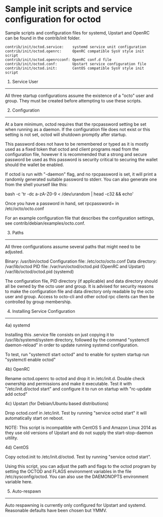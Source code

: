 Sample init scripts and service configuration for octod
==========================================================

Sample scripts and configuration files for systemd, Upstart and OpenRC
can be found in the contrib/init folder.

    contrib/init/octod.service:    systemd service unit configuration
    contrib/init/octod.openrc:     OpenRC compatible SysV style init script
    contrib/init/octod.openrcconf: OpenRC conf.d file
    contrib/init/octod.conf:       Upstart service configuration file
    contrib/init/octod.init:       CentOS compatible SysV style init script

1. Service User
---------------------------------

All three startup configurations assume the existence of a "octo" user
and group.  They must be created before attempting to use these scripts.

2. Configuration
---------------------------------

At a bare minimum, octod requires that the rpcpassword setting be set
when running as a daemon.  If the configuration file does not exist or this
setting is not set, octod will shutdown promptly after startup.

This password does not have to be remembered or typed as it is mostly used
as a fixed token that octod and client programs read from the configuration
file, however it is recommended that a strong and secure password be used
as this password is security critical to securing the wallet should the
wallet be enabled.

If octod is run with "-daemon" flag, and no rpcpassword is set, it will
print a randomly generated suitable password to stderr.  You can also
generate one from the shell yourself like this:

bash -c 'tr -dc a-zA-Z0-9 < /dev/urandom | head -c32 && echo'

Once you have a password in hand, set rpcpassword= in /etc/octo/octo.conf

For an example configuration file that describes the configuration settings,
see contrib/debian/examples/octo.conf.

3. Paths
---------------------------------

All three configurations assume several paths that might need to be adjusted.

Binary:              /usr/bin/octod
Configuration file:  /etc/octo/octo.conf
Data directory:      /var/lib/octod
PID file:            /var/run/octod/octod.pid (OpenRC and Upstart)
                     /var/lib/octod/octod.pid (systemd)

The configuration file, PID directory (if applicable) and data directory
should all be owned by the octo user and group.  It is advised for security
reasons to make the configuration file and data directory only readable by the
octo user and group.  Access to octo-cli and other octod rpc clients
can then be controlled by group membership.

4. Installing Service Configuration
-----------------------------------

4a) systemd

Installing this .service file consists on just copying it to
/usr/lib/systemd/system directory, followed by the command
"systemctl daemon-reload" in order to update running systemd configuration.

To test, run "systemctl start octod" and to enable for system startup run
"systemctl enable octod"

4b) OpenRC

Rename octod.openrc to octod and drop it in /etc/init.d.  Double
check ownership and permissions and make it executable.  Test it with
"/etc/init.d/octod start" and configure it to run on startup with
"rc-update add octod"

4c) Upstart (for Debian/Ubuntu based distributions)

Drop octod.conf in /etc/init.  Test by running "service octod start"
it will automatically start on reboot.

NOTE: This script is incompatible with CentOS 5 and Amazon Linux 2014 as they
use old versions of Upstart and do not supply the start-stop-daemon uitility.

4d) CentOS

Copy octod.init to /etc/init.d/octod. Test by running "service octod start".

Using this script, you can adjust the path and flags to the octod program by
setting the OCTOD and FLAGS environment variables in the file
/etc/sysconfig/octod. You can also use the DAEMONOPTS environment variable here.

5. Auto-respawn
-----------------------------------

Auto respawning is currently only configured for Upstart and systemd.
Reasonable defaults have been chosen but YMMV.